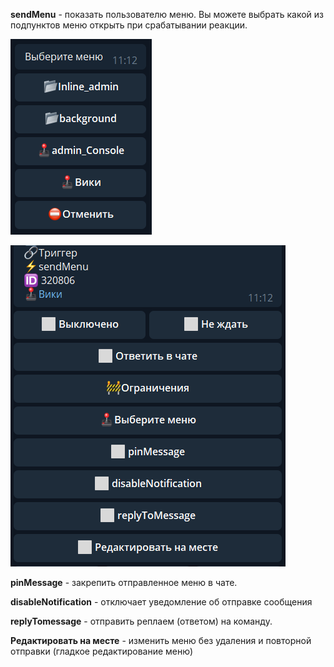 
**sendMenu** - показать пользователю меню. Вы можете выбрать какой из подпунктов меню открыть при срабатывании реакции.

![](./1.png)


![](./2.png)

**pinMessage** - закрепить отправленное меню в чате.

**disableNotification** - отключает уведомление об отправке сообщения

**replyTomessage** - отправить реплаем (ответом) на команду.

**Редактировать на месте** - изменить меню без удаления и повторной отправки (гладкое редактирование меню)



